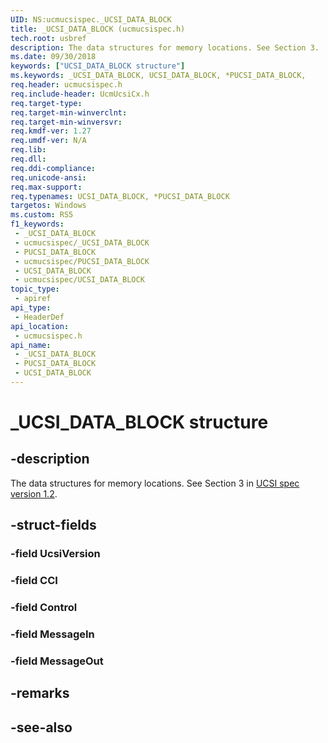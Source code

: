 ```yaml
---
UID: NS:ucmucsispec._UCSI_DATA_BLOCK
title: _UCSI_DATA_BLOCK (ucmucsispec.h)
tech.root: usbref
description: The data structures for memory locations. See Section 3.
ms.date: 09/30/2018
keywords: ["UCSI_DATA_BLOCK structure"]
ms.keywords: _UCSI_DATA_BLOCK, UCSI_DATA_BLOCK, *PUCSI_DATA_BLOCK,
req.header: ucmucsispec.h
req.include-header: UcmUcsiCx.h
req.target-type: 
req.target-min-winverclnt: 
req.target-min-winversvr: 
req.kmdf-ver: 1.27
req.umdf-ver: N/A
req.lib: 
req.dll: 
req.ddi-compliance: 
req.unicode-ansi: 
req.max-support: 
req.typenames: UCSI_DATA_BLOCK, *PUCSI_DATA_BLOCK
targetos: Windows
ms.custom: RS5
f1_keywords:
 - _UCSI_DATA_BLOCK
 - ucmucsispec/_UCSI_DATA_BLOCK
 - PUCSI_DATA_BLOCK
 - ucmucsispec/PUCSI_DATA_BLOCK
 - UCSI_DATA_BLOCK
 - ucmucsispec/UCSI_DATA_BLOCK
topic_type:
 - apiref
api_type:
 - HeaderDef
api_location:
 - ucmucsispec.h
api_name:
 - _UCSI_DATA_BLOCK
 - PUCSI_DATA_BLOCK
 - UCSI_DATA_BLOCK
---
```


# _UCSI_DATA_BLOCK structure


## -description

The data structures for memory locations. See Section 3 in [UCSI spec version 1.2](https://www.intel.com/content/dam/www/public/us/en/documents/technical-specifications/usb-type-c-ucsi-spec.pdf).

## -struct-fields

### -field UcsiVersion

### -field CCI

### -field Control

### -field MessageIn

### -field MessageOut

## -remarks

## -see-also

